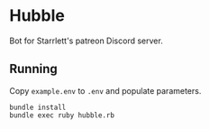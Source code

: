 # Hubble

Bot for Starrlett's patreon Discord server.

## Running

Copy ```example.env``` to ```.env``` and populate parameters.

    bundle install
    bundle exec ruby hubble.rb
